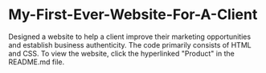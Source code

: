 # My-First-Ever-Website-For-A-Client
Designed a website to help a client improve their marketing opportunities and establish business authenticity. The code primarily consists of HTML and CSS. To view the website, click the hyperlinked "Product" in the README.md file. 

